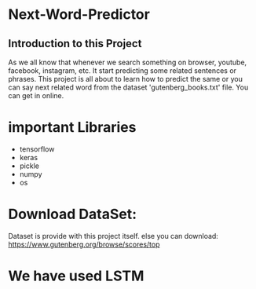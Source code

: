 # Next-Word-Predictor
## Introduction to this Project 
As we all know that whenever we search something on browser, youtube, facebook, instagram, etc. It start predicting some related sentences or phrases. This project is all about to learn how to predict the same or you can say next related word from the dataset 'gutenberg_books.txt' file. You can get in online.
# important Libraries
- tensorflow
- keras
- pickle
- numpy
- os

# Download DataSet:
Dataset is provide with this project itself. else you can download: https://www.gutenberg.org/browse/scores/top

# We have used LSTM 
